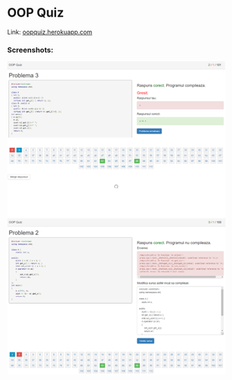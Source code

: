 # OOP Quiz



Link: [oopquiz.herokuapp.com](https://oopquiz.herokuapp.com)



### Screenshots:

![promo1](promo1.png)
![promo2](promo2.png)